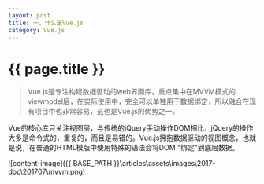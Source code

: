 ```yaml
---
layout: post
title: 一、什么是Vue.js
category: Vue.js
---
```


{{ page.title }}
===
> Vue.js是专注构建数据驱动的web界面库，重点集中在MVVM模式的viewmodel层，在实际使用中，完全可以单独用于数据绑定，所以融合在现有项目中也非常容易，这也是Vue.js的优势之一。

Vue的核心库只关注视图层，与传统的jQuery手动操作DOM相比，jQuery的操作大多是命令式的，重复的，而且是易错的。Vue.js拥抱数据驱动的视图概念，也就是说，在普通的HTML模版中使用特殊的语法会将DOM "绑定"到底层数据。

![content-image]({{ BASE_PATH }}\articles\assets\images\2017-doc\201707\mvvm.png)
